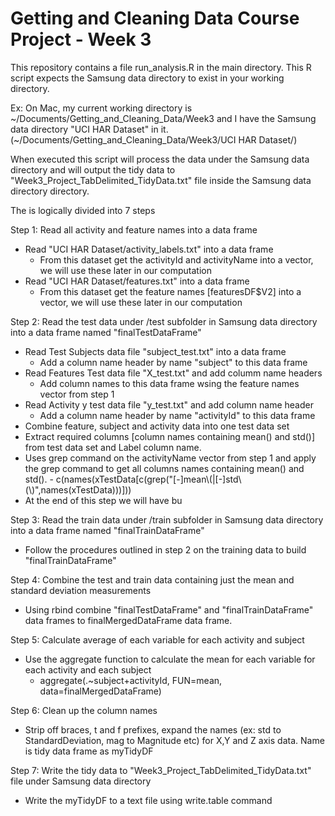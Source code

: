Getting and Cleaning Data Course Project - Week 3
=================

This repository contains a file run_analysis.R in the main directory. This R script expects the Samsung data directory to exist in your working directory. 

Ex: On Mac, my current working directory is ~/Documents/Getting_and_Cleaning_Data/Week3 and I have the Samsung data directory "UCI HAR Dataset" in it. (~/Documents/Getting_and_Cleaning_Data/Week3/UCI HAR Dataset/)

When executed this script will process the data under the Samsung data directory and will output the tidy data to "Week3_Project_TabDelimited_TidyData.txt" file inside the Samsung data directory directory.

The is logically divided into 7 steps

Step 1: Read all activity and feature names into a data frame
  - Read "UCI HAR Dataset/activity_labels.txt" into a data frame
    - From this dataset get the activityId and activityName into a vector, we will use these later in our computation
  - Read "UCI HAR Dataset/features.txt" into a data frame
    - From this dataset get the feature names [featuresDF$V2] into a vector, we will use these later in our computation

Step 2: Read the test data under /test subfolder in Samsung data directory into a data frame named "finalTestDataFrame"
  - Read Test Subjects data file "subject_test.txt" into a data frame 
    - Add a column name header by name "subject" to this data frame
  - Read Features Test data file "X_test.txt" and add columm name headers
    - Add column names to this data frame wsing the feature names vector from step 1
  - Read Activity y test data file "y_test.txt" and add column name header
    - Add a column name header by name "activityId" to this data frame
  - Combine feature, subject and activity data into one test data set
  - Extract required columns [column names containing mean() and std()] from test data set and Label column name.
  -   Uses grep command on the activityName vector from step 1 and apply the grep command to get all columns names containing mean() and std().
    -   c(names(xTestData[c(grep("[-]mean\\(|[-]std\\(\\)",names(xTestData)))]))
  - At the end of this step we will have bu   

Step 3: Read the train data under /train subfolder in Samsung data directory into a data frame named "finalTrainDataFrame"
  - Follow the procedures outlined in step 2 on the training data to build "finalTrainDataFrame"

Step 4: Combine the test and train data containing just the mean and standard deviation measurements
  - Using rbind combine "finalTestDataFrame" and "finalTrainDataFrame" data frames to finalMergedDataFrame data frame.

Step 5: Calculate average of each variable for each activity and subject
  - Use the aggregate function to calculate the mean for each variable for each activity and each subject
    - aggregate(.~subject+activityId, FUN=mean, data=finalMergedDataFrame)

Step 6: Clean up the column names
  - Strip off braces, t and f prefixes, expand the names (ex: std to StandardDeviation, mag to Magnitude etc) for X,Y and Z axis data. Name is tidy data frame as myTidyDF

Step 7: Write the tidy data to "Week3_Project_TabDelimited_TidyData.txt" file under Samsung data directory
  - Write the myTidyDF to a text file using write.table command





